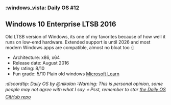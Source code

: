 ### :windows_vista: Daily OS #12
## Windows 10 Enterprise LTSB 2016
Old LTSB version of Windows, its one of my favorites because of how well it runs on low-emd hardware. Extended support is until 2026 and most modern Windows apps are compatible, almost no bloat too :]
- Architecture: x86, x64
- Release date: August 2016
- My rating: 8/10
- Fun grade: 5/10 Plain old windows
[Microsoft Learn](<https://learn.microsoft.com/en-us/lifecycle/products/windows-10-2016-ltsb>)

*:discordtip: Daily OS by @nikolan*
*:Warning: This is personal opinion, some people may not agree with what I say*
*⭐️ Psst, remember to star [the Daily OS GitHub repo](<https://github.com/nikolan123/daily-os>)*
